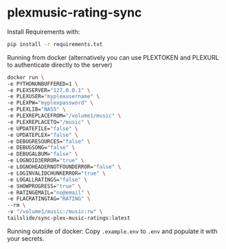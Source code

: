 # plexmusic-rating-sync

Install Requirements with:

```bash
pip install -r requirements.txt
```

Running from docker (alternatively you can use PLEXTOKEN and PLEXURL to authenticate directly to the server)

```bash
docker run \
-e PYTHONUNBUFFERED=1 \
-e PLEXSERVER="127.0.0.1" \
-e PLEXUSER="myplexusername" \
-e PLEXPW="myplexpassword" \
-e PLEXLIB="NAS5" \
-e PLEXREPLACEFROM="/volume1/music" \
-e PLEXREPLACETO="/music" \
-e UPDATEFILE="false" \
-e UPDATEPLEX="false" \
-e DEBUGRESOURCES="false" \
-e DEBUGSONG="false" \
-e DEBUGALBUM="false" \
-e LOGNOID3ERROR="true" \
-e LOGNOHEADERNOTFOUNDERROR="false" \
-e LOGINVALIDCHUNKERROR="true" \
-e LOGALLRATINGS="false" \
-e SHOWPROGRESS="true" \
-e RATINGEMAIL="no@email" \
-e FLACRATINGTAG="RATING" \
--rm \
-v "/volume1/music:/music:rw" \
tailslide/sync-plex-music-ratings:latest
```

Running outside of docker: Copy `.example.env` to `.env` and populate it with your secrets.
